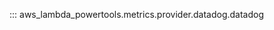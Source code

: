 <!-- markdownlint-disable MD043 MD041 -->
::: aws_lambda_powertools.metrics.provider.datadog.datadog
